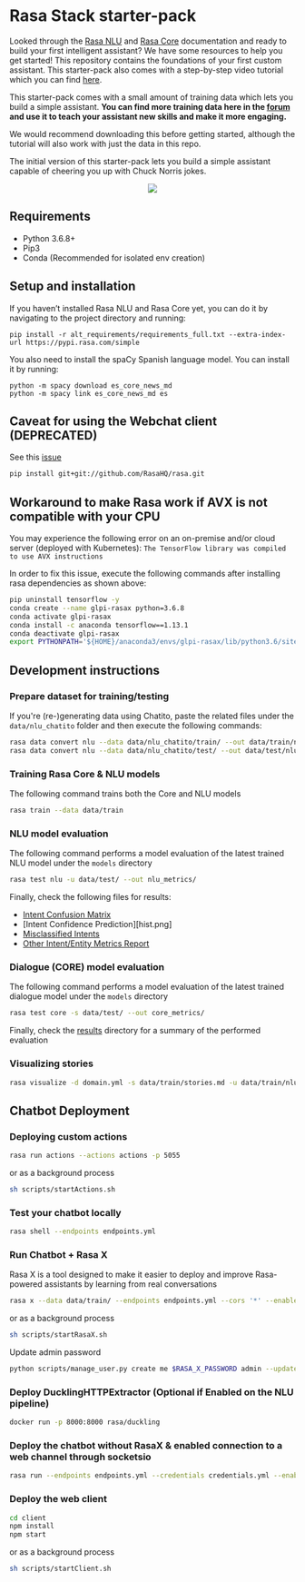 ﻿# Rasa Stack starter-pack

Looked through the [Rasa NLU](http://rasa.com/docs/nlu/) and [Rasa Core](http://rasa.com/docs/core/) documentation and ready to build your first intelligent assistant? We have some resources to help you get started! This repository contains the foundations of your first custom assistant. This starter-pack also comes with a step-by-step video tutorial which you can find [here](https://youtu.be/lQZ_x0LRUbI).  

This starter-pack comes with a small amount of training data which lets you build a simple assistant. **You can find more training data here in the [forum](https://forum.rasa.com/t/grab-the-nlu-training-dataset-and-starter-packs/903) and use it to teach your assistant new skills and make it more engaging.**

We would recommend downloading this before getting started, although the tutorial will also work with just the data in this repo. 

The initial version of this starter-pack lets you build a simple assistant capable of cheering you up with Chuck Norris jokes.


<p align="center">
  <img src="./rasa-stack-mockup.gif">
</p>

## Requirements

* Python 3.6.8+
* Pip3
* Conda (Recommended for isolated env creation)

## Setup and installation

If you haven’t installed Rasa NLU and Rasa Core yet, you can do it by navigating to the project directory and running:  

```
pip install -r alt_requirements/requirements_full.txt --extra-index-url https://pypi.rasa.com/simple
```

You also need to install the spaCy Spanish language model. You can install it by running:

```
python -m spacy download es_core_news_md
python -m spacy link es_core_news_md es
```

## Caveat for using the Webchat client (DEPRECATED)

See this [issue](https://github.com/mrbot-ai/rasa-webchat/issues/28)

```bash
pip install git+git://github.com/RasaHQ/rasa.git

```

## Workaround to make Rasa work if AVX is not compatible with your CPU

You may experience the following error on an on-premise and/or cloud server (deployed with Kubernetes): `The TensorFlow library was compiled to use AVX instructions`

In order to fix this issue, execute the following commands after installing rasa dependencies as shown above:

```bash
pip uninstall tensorflow -y
conda create --name glpi-rasax python=3.6.8
conda activate glpi-rasax
conda install -c anaconda tensorflow==1.13.1
conda deactivate glpi-rasax
export PYTHONPATH='${HOME}/anaconda3/envs/glpi-rasax/lib/python3.6/site-packages'
```

## Development instructions

### Prepare dataset for training/testing

If you're (re-)generating data using Chatito, paste the related files under the `data/nlu_chatito` folder and then execute the following commands:

```bash
rasa data convert nlu --data data/nlu_chatito/train/ --out data/train/nlu.md -l es -f md
rasa data convert nlu --data data/nlu_chatito/test/ --out data/test/nlu.md -l es -f md
```

### Training Rasa Core & NLU models

The following command trains both the Core and NLU models

```bash
rasa train --data data/train
```

### NLU model evaluation

The following command performs a model evaluation of the latest trained NLU model under the `models` directory

```bash
rasa test nlu -u data/test/ --out nlu_metrics/
```

Finally, check the following files for results:
 
* [Intent Confusion Matrix](confmat.png) 
* [Intent Confidence Prediction][hist.png]
* [Misclassified Intents](errors.json)
* [Other Intent/Entity Metrics Report](nlu_metrics/)

### Dialogue (CORE) model evaluation

The following command performs a model evaluation of the latest trained dialogue model under the `models` directory

```bash
rasa test core -s data/test/ --out core_metrics/
```

Finally, check the [results](results/) directory for a summary of the performed evaluation

### Visualizing stories

```bash
rasa visualize -d domain.yml -s data/train/stories.md -u data/train/nlu.md
```
## Chatbot Deployment

### Deploying custom actions

```bash
rasa run actions --actions actions -p 5055
```

or as a background process

```bash
sh scripts/startActions.sh
```

### Test your chatbot locally

```bash
rasa shell --endpoints endpoints.yml
```

### Run Chatbot + Rasa X

Rasa X is a tool designed to make it easier to deploy and improve Rasa-powered assistants by learning from real conversations

```bash
rasa x --data data/train/ --endpoints endpoints.yml --cors '*' --enable-api --port 5005 --rasa-x-port 5002
```

or as a background process

```bash
sh scripts/startRasaX.sh
```

Update admin password

```bash
python scripts/manage_user.py create me $RASA_X_PASSWORD admin --update
```

### Deploy DucklingHTTPExtractor (Optional if Enabled on the NLU pipeline)

```bash
docker run -p 8000:8000 rasa/duckling
```

### Deploy the chatbot without RasaX & enabled connection to a web channel through socketsio

```bash
rasa run --endpoints endpoints.yml --credentials credentials.yml --enable-api --cors "*" --port 5005
```

### Deploy the web client

```bash
cd client
npm install
npm start
```

or as a background process

```bash
sh scripts/startClient.sh
```